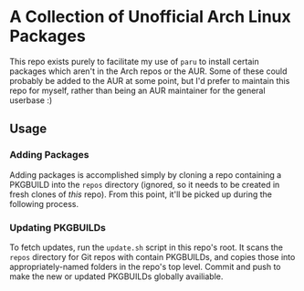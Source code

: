 # A Collection of Unofficial Arch Linux Packages

This repo exists purely to facilitate my use of `paru` to install certain packages which aren't in the Arch repos or the AUR.
Some of these could probably be added to the AUR at some point, but I'd prefer to maintain this repo for myself, rather than being an AUR maintainer for the general userbase :)

## Usage

### Adding Packages

Adding packages is accomplished simply by cloning a repo containing a PKGBUILD into the `repos` directory (ignored, so it needs to be created in fresh clones of *this* repo).
From this point, it'll be picked up during the following process.

### Updating PKGBUILDs

To fetch updates, run the `update.sh` script in this repo's root.
It scans the `repos` directory for Git repos with contain PKGBUILDs, and copies those into appropriately-named folders in the repo's top level.
Commit and push to make the new or updated PKGBUILDs globally availiable.
